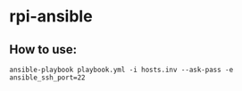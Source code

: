 # rpi-ansible
## How to use:
```
ansible-playbook playbook.yml -i hosts.inv --ask-pass -e ansible_ssh_port=22
```
